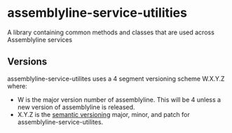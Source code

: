 # assemblyline-service-utilities
A library containing common methods and classes that are used across Assemblyline services

## Versions
assemblyline-service-utilites uses a 4 segment versioning scheme W.X.Y.Z where:
- W is the major version number of assemblyline. This will be 4 unless a new version of assemblyline is released.
- X.Y.Z is the [semantic versioning](https://semver.org/) major, minor, and patch for assemblyline-service-utilites.
